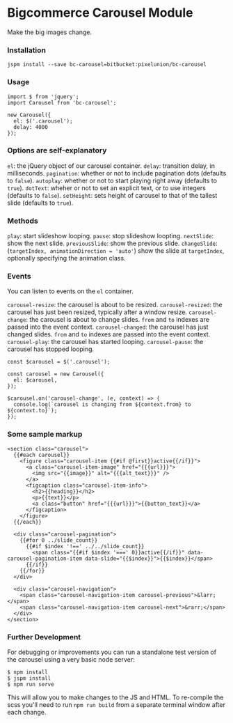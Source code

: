 # Bigcommerce Carousel Module

Make the big images change.

### Installation

```
jspm install --save bc-carousel=bitbucket:pixelunion/bc-carousel
```

### Usage

```
import $ from 'jquery';
import Carousel from 'bc-carousel';

new Carousel({
  el: $('.carousel');
  delay: 4000
});
```

### Options are self-explanatory

`el`: the jQuery object of our carousel container.
`delay`: transition delay, in milliseconds.
`pagination`: whether or not to include pagination dots (defaults to `false`).
`autoplay`: whether or not to start playing right away (defaults to `true`).
`dotText`: wheher or not to set an explicit text, or to use integers (defaults to `false`).
`setHeight`: sets height of carousel to that of the tallest slide (defaults to `true`).

### Methods

`play`: start slideshow looping.
`pause`: stop slideshow loopting.
`nextSlide`: show the next slide.
`previousSlide`: show the previous slide.
`changeSlide`: (`targetIndex, animationDirection = 'auto'`) show the slide at `targetIndex`, optionally specifying the animation class.

### Events

You can listen to events on the `el` container.

`carousel-resize`: the carousel is about to be resized.
`carousel-resized`: the carousel has just been resized, typically after a window resize.
`carousel-change`: the carousel is about to change slides. `from` and `to` indexes are passed into the event context.
`carousel-changed`: the carousel has just changed slides. `from` and `to` indexes are passed into the event context.
`carousel-play`: the carousel has started looping.
`carousel-pause`: the carousel has stopped looping.

```
const $carousel = $('.carousel');

const carousel = new Carousel({
  el: $carousel,
});

$carousel.on('carousel-change', (e, context) => {
  console.log(`carousel is changing from ${context.from} to ${context.to}`);
});
```

### Some sample markup

```
<section class="carousel">
  {{#each carousel}}
    <figure class="carousel-item {{#if @first}}active{{/if}}">
      <a class="carousel-item-image" href="{{{url}}}">
        <img src="{{image}}" alt="{{{alt_text}}}" />
      </a>
      <figcaption class="carousel-item-info">
        <h2>{{heading}}</h2>
        <p>{{text}}</p>
        <a class="button" href="{{{url}}}">{{button_text}}</a>
      </figcaption>
    </figure>
  {{/each}}

  <div class="carousel-pagination">
    {{#for 0 ../slide_count}}
      {{#if $index '!==' ../../slide_count}}
        <span class="{{#if $index '===' 0}}active{{/if}}" data-carousel-pagination-item data-slide="{{$index}}">{{$index}}</span>
      {{/if}}
    {{/for}}
  </div>

  <div class="carousel-navigation">
    <span class="carousel-navigation-item carousel-previous">&larr;</span>
    <span class="carousel-navigation-item carousel-next">&rarr;</span>
  </div>
</section>
```

### Further Development

For debugging or improvements you can run a standalone test version of the carousel using a very basic node server:

```
$ npm install
$ jspm install
$ npm run serve
```
This will allow you to make changes to the JS and HTML. To re-compile the scss you'll need to run `npm run build` from a separate terminal window after each change.
